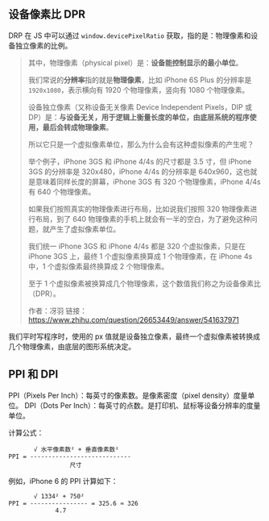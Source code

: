 ## 设备像素比 DPR

DRP 在 JS 中可以通过 `window.devicePixelRatio` 获取，指的是：物理像素和设备独立像素的比例。

> 其中，物理像素（physical pixel）是：**设备能控制显示的最小单位**。
>
> 我们常说的**分辨率**指的就是**物理像素**，比如 iPhone 6S Plus 的分辨率是 `1920x1080`，表示横向有 1920 个物理像素，竖向有 1080 个物理像素。
>
> 设备独立像素（又称设备无关像素 Device Independent Pixels，DIP 或 DP）是：**与设备无关，用于逻辑上衡量长度的单位，由底层系统的程序使用，最后会转成物理像素**。
>
> 所以它只是一个虚拟像素单位，那么为什么会有这种虚拟像素的产生呢？
>
> 举个例子，iPhone 3GS 和 iPhone 4/4s 的尺寸都是 3.5 寸，但 iPhone 3GS 的分辨率是 320x480，iPhone 4/4s 的分辨率是 640x960，这也就是意味着同样长度的屏幕，iPhone 3GS 有 320 个物理像素，iPhone 4/4s 有 640 个物理像素。
>
> 如果我们按照真实的物理像素进行布局，比如说我们按照 320 物理像素进行布局，到了 640 物理像素的手机上就会有一半的空白，为了避免这种问题，就产生了虚拟像素单位。
>
> 我们统一 iPhone 3GS 和 iPhone 4/4s 都是 320 个虚拟像素，只是在 iPhone 3GS 上，最终 1 个虚拟像素换算成 1 个物理像素，在 iPhone 4s 中，1 个虚拟像素最终换算成 2 个物理像素。
>
> 至于 1 个虚拟像素被换算成几个物理像素，这个数值我们称之为设备像素比（DPR）。
>
> 作者：冴羽
> 链接：https://www.zhihu.com/question/26653449/answer/541637971

我们平时写程序时，使用的 px 值就是设备独立像素，最终一个虚拟像素被转换成几个物理像素，由底层的图形系统决定。

## PPI 和 DPI

PPI（Pixels Per Inch）：每英寸的像素数。是像素密度（pixel density）度量单位。
DPI（Dots Per Inch）：每英寸的点数。是打印机、鼠标等设备分辨率的度量单位。

计算公式：

```
       √ 水平像素数² + 垂直像素数²
PPI = ----------------------------
                 尺寸
```

例如，iPhone 6 的 PPI 计算如下：

```
       √ 1334² + 750²
PPI = ---------------- = 325.6 ≈ 326
             4.7
```
